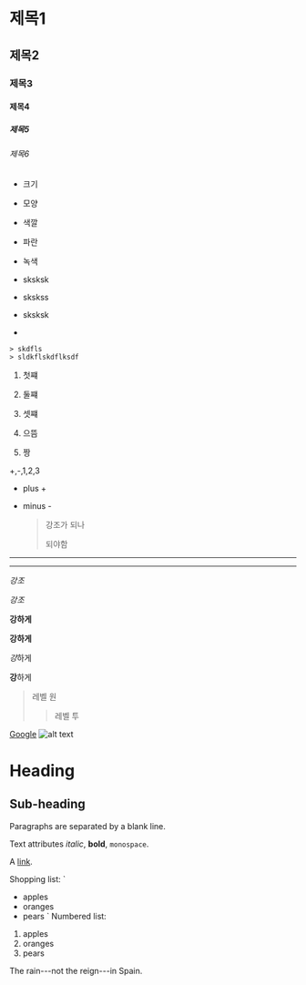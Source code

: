# 제목1
## 제목2
### 제목3
#### 제목4
##### 제목5
###### 제목6

* 크기
* 모양
* 색깔
* 파란
* 녹색

*   sksksk
*   skskss
*   sksksk
*   

    > skdfls
    > sldkflskdflksdf


1. 첫쨰
2. 둘쨰
3. 셋쨰

1. 으뜸
2. 짱

+,-,1,2,3

+ plus +
- minus -

  > 강조가 되나
  > 
  > 되야함

* * * 

***

*강조*

_강조_

**강하게**

__강하게__

*강*하게

**강**하게

> 레벨 원
>
>> 레벨 투
>>

[Google](http://google.com/)
![alt text](/path/to/img.jpg "Title")


Heading 
=======

Sub-heading
-----------

Paragraphs are separated
by a blank line.

Text attributes *italic*,
**bold**, `monospace`.

A [link](http://example.com).

Shopping list:
`
  * apples
  * oranges
  * pears
`
Numbered list:

  1. apples
  2. oranges
  3. pears

The rain---not the reign---in
Spain.

